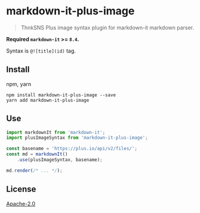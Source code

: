 # markdown-it-plus-image

> ThnkSNS Plus image syntax plugin for markdown-it markdown parser.

**Required `markdown-it` >= `8.4`.**

Syntax is `@![title](id)` tag.

## Install

npm, yarn

```shell
npm install markdown-it-plus-image --save
yarn add markdown-it-plus-image
```

## Use

```js
import markdownIt from 'markdown-it';
import plusImageSyntax from 'markdown-it-plus-image';

const basename = 'https://plus.io/api/v2/files/';
const md = markdownIt()
    .use(plusImageSyntax, basename);

md.render(/* ... */);

```


## License

[Apache-2.0](LICENSE)